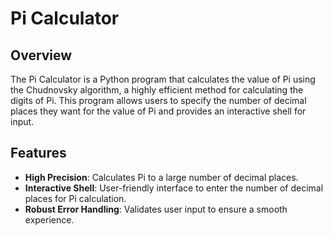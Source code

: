 # Pi Calculator

## Overview
The Pi Calculator is a Python program that calculates the value of Pi using the Chudnovsky algorithm, a highly efficient method for calculating the digits of Pi. This program allows users to specify the number of decimal places they want for the value of Pi and provides an interactive shell for input.

## Features
- **High Precision**: Calculates Pi to a large number of decimal places.
- **Interactive Shell**: User-friendly interface to enter the number of decimal places for Pi calculation.
- **Robust Error Handling**: Validates user input to ensure a smooth experience.

